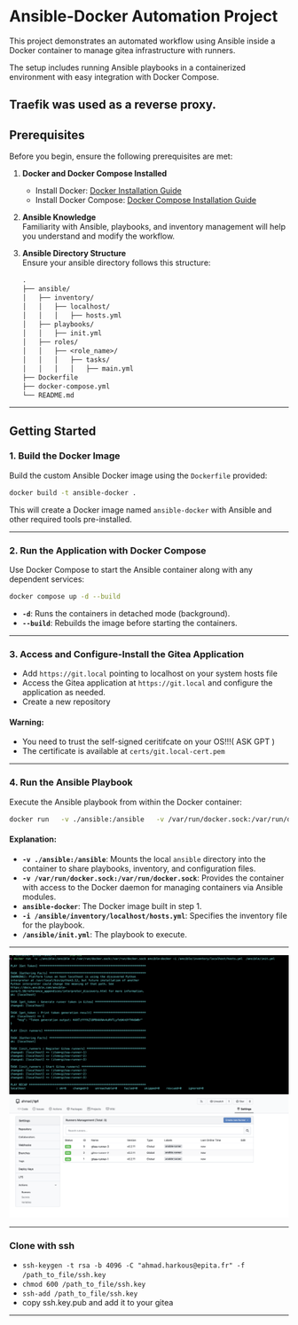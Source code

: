
# Ansible-Docker Automation Project

This project demonstrates an automated workflow using Ansible inside a Docker container to manage gitea infrastructure with runners. 

The setup includes running Ansible playbooks in a containerized environment with easy integration with Docker Compose.

Traefik was used as a reverse proxy.
---

## Prerequisites

Before you begin, ensure the following prerequisites are met:

1. **Docker and Docker Compose Installed**  
   - Install Docker: [Docker Installation Guide](https://docs.docker.com/get-docker/)  
   - Install Docker Compose: [Docker Compose Installation Guide](https://docs.docker.com/compose/install/)

2. **Ansible Knowledge**  
   Familiarity with Ansible, playbooks, and inventory management will help you understand and modify the workflow.

3. **Ansible Directory Structure**  
   Ensure your ansible directory follows this structure:
   ```
   .
   ├── ansible/
   │   ├── inventory/
   │   │   ├── localhost/
   │   │   │   ├── hosts.yml
   │   ├── playbooks/
   │   │   ├── init.yml
   │   ├── roles/
   │   │   ├── <role_name>/
   │   │   │   ├── tasks/
   │   │   │   │   ├── main.yml
   ├── Dockerfile
   ├── docker-compose.yml
   └── README.md
   ```

---

## Getting Started

### 1. **Build the Docker Image**

Build the custom Ansible Docker image using the `Dockerfile` provided:
```bash
docker build -t ansible-docker .
```

This will create a Docker image named `ansible-docker` with Ansible and other required tools pre-installed.

---

### 2. **Run the Application with Docker Compose**

Use Docker Compose to start the Ansible container along with any dependent services:
```bash
docker compose up -d --build
```

- **`-d`**: Runs the containers in detached mode (background).
- **`--build`**: Rebuilds the image before starting the containers.

---

### 3. **Access and Configure-Install the Gitea Application**

- Add `https://git.local` pointing to localhost on your system hosts file
- Access the Gitea application at `https://git.local` and configure the application as needed.
- Create a new repository 

#### Warning:

- You need to trust the self-signed ceritifcate on your OS!!!( ASK GPT )
- The certificate is available at `certs/git.local-cert.pem`

---

### 4. **Run the Ansible Playbook**

Execute the Ansible playbook from within the Docker container:
```bash
docker run   -v ./ansible:/ansible   -v /var/run/docker.sock:/var/run/docker.sock   ansible-docker   -i /ansible/inventory/localhost/hosts.yml   /ansible/init.yml
```

#### Explanation:
- **`-v ./ansible:/ansible`**: Mounts the local `ansible` directory into the container to share playbooks, inventory, and configuration files.
- **`-v /var/run/docker.sock:/var/run/docker.sock`**: Provides the container with access to the Docker daemon for managing containers via Ansible modules.
- **`ansible-docker`**: The Docker image built in step 1.
- **`-i /ansible/inventory/localhost/hosts.yml`**: Specifies the inventory file for the playbook.
- **`/ansible/init.yml`**: The playbook to execute.

---

![Result Command Line](images/playbook.png)
![Result Dashboard](images/runners_dashboard.png)

---

### Clone with ssh 

- `ssh-keygen -t rsa -b 4096 -C "ahmad.harkous@epita.fr" -f /path_to_file/ssh.key`
- `chmod 600 /path_to_file/ssh.key`
- `ssh-add /path_to_file/ssh.key`
- copy ssh.key.pub and add it to your gitea 

---



